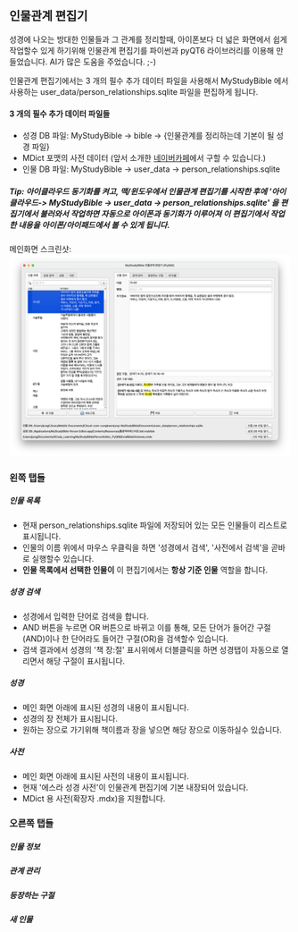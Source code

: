 ## 인물관계 편집기

성경에 나오는 방대한 인물들과 그 관계를 정리할때, 아이폰보다 더 넓은 화면에서 쉽게 작업할수 있게 하기위해 인물관계 편집기를 파이썬과 pyQT6 라이브러리를 이용해 만들었습니다. AI가 많은 도움을 주었습니다. ;-)  
  
인물관계 편집기에서는 3 개의 필수 추가 데이터 파일을 사용해서 MyStudyBible 에서 사용하는 user_data/person_relationships.sqlite 파일을 편집하게 됩니다.  

#### 3 개의 필수 추가 데이터 파일들
- 성경 DB 파일: MyStudyBible -> bible -> {인물관계를 정리하는데 기본이 될 성경 파일}
- MDict 포맷의 사전 데이터 (앞서 소개한 [네이버카페](https://cafe.naver.com/thewordkor)에서 구할 수 있습니다.)
- 인물 DB 파일: MyStudyBible -> user_data -> person_relationships.sqlite

##### Tip: 아이클라우드 동기화를 켜고, 맥/윈도우에서 인물관계 편집기를 시작한 후에 '아이클라우드-> MyStudyBible -> user_data -> person_relationships.sqlite' 을 편집기에서 불러와서 작업하면 자동으로 아이폰과 동기화가 이루어져 이 편집기에서 작업한 내용을 아이폰/아이패드에서 볼 수 있게 됩니다.  


메인화면 스크린샷:
<img src="PersonRelationshipEditor_1_0_Images/main.png" width="800">


### 왼쪽 탭들
##### 인물 목록
- 현재 person_relationships.sqlite 파일에 저장되어 있는 모든 인물들이 리스트로 표시됩니다.
- 인물의 이름 위에서 마우스 우클릭을 하면 '성경에서 검색', '사전에서 검색'을 곧바로 실행할수 있습니다.
- **인물 목록에서 선택한 인물이** 이 편집기에서는 **항상 기준 인물** 역할을 합니다. 

##### 성경 검색
- 성경에서 입력한 단어로 검색을 합니다.
- AND 버튼을 누르면 OR 버튼으로 바뀌고 이를 통해, 모든 단어가 들어간 구절(AND)이나 한 단어라도 들어간 구절(OR)을 검색할수 있습니다.
- 검색 결과에서 성경의 '책 장:절' 표시위에서 더블클릭을 하면 성경탭이 자동으로 열리면서 해당 구절이 표시됩니다.

##### 성경
- 메인 화면 아래에 표시된 성경의 내용이 표시됩니다.
- 성경의 장 전체가 표시됩니다.
- 원하는 장으로 가기위해 책이름과 장을 넣으면 해당 장으로 이동하실수 있습니다.

##### 사전
- 메인 화면 아래에 표시된 사전의 내용이 표시됩니다.
- 현재 '에스라 성경 사전'이 인물관계 편집기에 기본 내장되어 있습니다.
- MDict 용 사전(확장자 .mdx)을 지원합니다.

### 오른쪽 탭들

##### 인물 정보
##### 관계 관리
##### 등장하는 구절
##### 새 인물